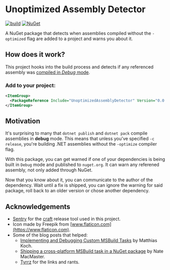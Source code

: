 # Unoptimized Assembly Detector
[![build](https://github.com/bruno-garcia/unoptimized-assembly-detector/workflows/ci/badge.svg?branch=main)](https://github.com/bruno-garcia/unoptimized-assembly-detector/actions?query=branch%3Aci)
[![NuGet](https://img.shields.io/nuget/v/UnoptimizedAssemblyDetector.svg)](https://www.nuget.org/packages/UnoptimizedAssemblyDetector)

A NuGet package that detects when assemblies compiled without the `-optimized` flag are added to a project and warns you about it.

## How does it work?

This project hooks into the build process and detects if any referenced assembly was [compiled in _Debug_ mode](https://github.com/dotnet/runtime/blob/b9b876ab510e98ac741f1c82f1cb4fb1cb21e3ef/src/libraries/System.Private.CoreLib/src/System/Diagnostics/DebuggableAttribute.cs#L22). 

### Add to your project:

```xml
<ItemGroup>
  <PackageReference Include="UnoptimizedAssemblyDetector" Version="0.0.4" PrivateAssets="All" />
</ItemGroup>
```

## Motivation

It's surprising to many that `dotnet publish` and `dotnet pack` compile assemblies in **debug** mode.
This means that unless you've specified `-c release`, you're building .NET assemblies without the `-optimize` compiler flag.

With this package, you can get warned if one of your dependencies is being built in `Debug` mode and published to `nuget.org`. 
It can warn any referened assembly, not only added through NuGet.

Now that you know about it, you can  communicate to the author of the dependency. 
Wait until a fix is shipped, you can ignore the warning for said package, 
roll back to an older version or chose another dependency.

## Acknowledgements

* [Sentry](https://sentry.io/for/dot-net/) for the [craft](https://github.com/getsentry/craft) release tool used in this project.
* Icon made by Freepik from [www.flaticon.com](https://www.flaticon.com).
* Some of the blog posts that helped:
  * [Implementing and Debugging Custom MSBuild Tasks](https://ithrowexceptions.com/2020/08/04/implementing-and-debugging-custom-msbuild-tasks.html) by Matthias Koch.
  * [Shipping a cross-platform MSBuild task in a NuGet package](https://natemcmaster.com/blog/2017/07/05/msbuild-task-in-nuget/) by Nate MacMaster.
  * [Tyrrz](https://github.com/Tyrrrz) for the links and rants.
